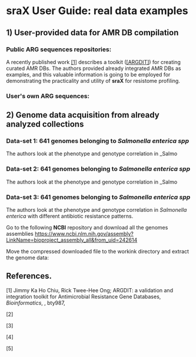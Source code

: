 # sraX User Guide: real data examples

## 1) User-provided data for AMR DB compilation
### Public ARG sequences repositories:
A recently published work [[1]](https://doi.org/10.1093/bioinformatics/bty987) describes a toolkit ([[ARGDIT]](https://github.com/phglab/ARGDIT)) for creating curated AMR DBs. The authors provided already integrated AMR DBs as examples, and this valuable information is going to be employed for demonstrating the practicality and utility of **sraX** for resistome profiling.



### User's own ARG sequences:

## 2) Genome data acquisition from already analyzed collections

### Data-set 1: 641 genomes belonging to _Salmonella enterica spp_
The authors look at the phenotype and genotype correlation in _Salmo

### Data-set 2: 641 genomes belonging to _Salmonella enterica spp_
The authors look at the phenotype and genotype correlation in _Salmo

### Data-set 3: 641 genomes belonging to _Salmonella enterica spp_
The authors look at the phenotype and genotype correlation in _Salmonella enterica_ with different antibiotic resistance patterns.

Go to the following **NCBI** repository and download all the genomes assemblies
https://www.ncbi.nlm.nih.gov/assembly?LinkName=bioproject_assembly_all&from_uid=242614

Move the compressed downloaded file to the workink directory and extract the genome data:  


## References.
[1] Jimmy Ka Ho Chiu, Rick Twee-Hee Ong; ARGDIT: a validation and integration toolkit for Antimicrobial Resistance Gene Databases, _Bioinformatics_, , bty987, 

[2] 

[3] 

[4]

[5]
